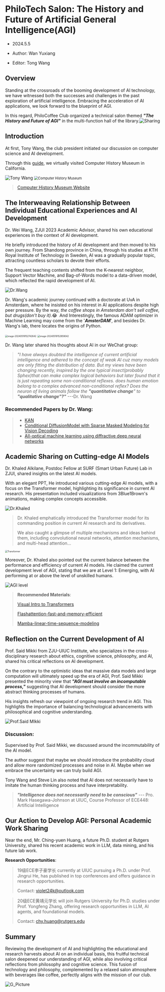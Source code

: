 # PhiloTech Salon: The History and Future of Artificial General Intelligence(AGI)
<!--注释: 这次是沙龙不是工作坊，两个性质不一样 -->
- 2024.5.5

- Author: Wan Yuxiang

- Editor: Tong Wang

## Overview
Standing at the crossroads of the booming development of AI technology, we have witnessed both the successes and challenges in the past exploration of artificial intelligence. Embracing the acceleration of AI applications, we look forward to the blueprint of AGI.

In this regard, PhiloCoffee Club organized a technical salon themed ***"The History and Future of AGI"*** in the multi-function hall of the library.![Sharing](./AGI.assets/Sharing.jpg)

## Introduction

At first, Tony Wang, the club president initiated our discussion on computer science and AI development.

Through this [guide](https://philocoffee.github.io/tech/2024/0505_PhiloTech_AGI/chm.html), we virtually visited Computer History Museum in California.

![Tony Wang](./AGI.assets/TonyWang.jpg)
<img src="./AGI.assets/Com_H_M2.jpg" alt="Computer History Museum" style="zoom:80%;" />

> [Computer History Museum Website](https://computerhistory.org/)



## The Interweaving Relationship Between Individual Educational Experiences and AI Development
Dr. Wei Wang, ZJUI 2023 Academic Advisor, shared his own educational experiences in the context of AI development.

He briefly introduced the history of AI development and then moved to his own journey. From Shandong province in China, through his studies at KTH Royal Institute of Technology in Sweden,  AI was a gradually popular topic, attracting countless scholars to devote their efforts.

The frequent teaching contents shifted from the K-nearest neighbor, Support Vector Machine, and Bag-of-Words model to a data-driven model, which reflected the rapid development of AI. 

![Dr.Wang](./AGI.assets/Dr.Wang2.jpg)

Dr. Wang's academic journey continued with a doctorate at UvA in Amsterdam, where he insisted on his interest in AI applications despite high peer pressure. By the way, *the coffee shops in Amsterdam don't sell coffee, but drugs(don't buy it).*&#x1F602;  And Interestingly, the famous ADAM optimizer in Machine Learning may come from the '***AmsterDAM***', and besides Dr. Wang's lab, there locates the origins of Python.

<img src="./AGI.assets/image-20240519152742642.png" alt="image-20240519152742642" style="zoom:50%;" />

<img src="./AGI.assets/image-20240519152859042.png" alt="image-20240519152859042" style="zoom:50%;" />

Dr. Wang later shared his thoughts about AI in our WeChat group:

> *"I have always doubted the intelligence of current artificial intelligence and adhered to the concept of weak AI cuz many models are only fitting the distribution of data. But my views have been changing recently, inspired by the one typical insect(probably Sphex)that can make complex logical behaviors but later found that it is just repeating some non-conditional reflexes. does human emotion  belong to a complex advanced non-conditional reflex? Does the neuron of living animals follow the **"quantitative change**" to **"qualitative change"?"***    ---Dr. Wang

### Recommended Papers by Dr. Wang:

>- [KAN](./AGI.assets/2404.19756v2.pdf)
>- [Conditional DiffusionModel with Sparse Masked Modeling for Vision Decoding](./AGI.assets/Chen_Seeing_Beyond_the_Brain_Conditional_Diffusion_Model_With_Sparse_Masked_CVPR_2023_paper.pdf)
>- [All-optical machine learning using diffractive deep neural networks](./AGI.assets/science.aat8084.pdf)

## Academic Sharing on Cutting-edge AI Models

Dr. Khaled Alkilane, Postdoc Fellow at SURF (Smart Urban Future) Lab in ZJUI, shared insights on the latest AI models.

With an elegant PPT, He introduced various cutting-edge AI models, with a focus on the Transformer model, highlighting its significance in current AI research. His presentation included visualizations from 3Blue1Brown's animations, making complex concepts accessible.

![Dr.Khaled](./AGI.assets/Dr.Khaled.jpg)

> Dr. Khaled  emphatically introduced the Transformer model for its commanding position in current AI research and its derivatives. 
>
> We also caught a glimpse of multiple mechanisms and ideas behind them, including convolutional neural networks, attention mechanisms, and multi-head attention... 

<img src="./AGI.assets/Transformer.png" alt="Transformer" style="zoom:50%;" />

Moreover, Dr. Khaled also pointed out the current balance between the performance and efficiency of current AI models. He claimed the current development level of AGI, stating that we are at Level 1: Emerging, with AI performing at or above the level of unskilled humans.

![AGI level](./AGI.assets/AGI.png)




>**Recommended Materials**:
>
>[Visual Intro to Transformers](https://www.youtube.com/watch?v=wjZofJX0v4M)
>
>[Flashattention-fast-and-memory-efficient](https://paperswithcode.com/paper/flashattention-fast-and-memory-efficient)
>
>[Mamba-linear-time-sequence-modeling](https://paperswithcode.com/paper/mamba-linear-time-sequence-modeling-with)



## Reflection on the Current Development of AI

Prof. Said Mikki from ZJU-UIUC Institute, who specializes in the cross-disciplinary research about ethics, cognitive science, philosophy, and AI, shared his critical reflections on AI development. 

On the contrary to the optimistic ideas that massive data models and large computation will ultimately speed up the era of AGI, Prof. Said Mikki presented the minority view that ***"AGI must involve an incomputable process,"*** suggesting that AI development should consider the more abstract thinking processes of humans. 

His insights refresh our viewpoint of ongoing research trend in AGI. This highlights the importance of balancing technological advancements with philosophical and cognitive understanding.



![Prof.Said MIkki](./AGI.assets/Prof.Said.jpg)

### Discussion:

Supervised by Prof. Said Mikki, we discussed around the incommutability of the AI model. 

The author suggest that maybe we should introduce the probability cloud and allow more randomized processes and noise in AI. Maybe when we embrace the uncertainty we can truly build AGI.

Tony Wang and Steve Lin also noted that AI does not necessarily have to imitate the human thinking process and have interpretability.

> ***"Intelligence does not necessarily need to be conscious"*** --- Pro. Mark Hasegawa-Johnson at UIUC, Course Professor of ECE448: Artificial Intelligence 



## Our Action to Develop AGI: Personal Academic Work Sharing

Near the end, Mr. Ching-yuen Huang, a future Ph.D. student at Rutgers University, shared his recent academic work in LLM, data mining, and his future lab work.

**Research Opportunities**:

> 19级ECE李子豪学长 currently at UIUC pursuing a Ph.D. under Prof. Jingrui He, has published in top conferences and offers guidance in research opportunities. 
>
> Contact: violet24k@outlook.com

> 20级ECE黄靖元学长 will join Rutgers University for Ph.D. studies under Prof. Yongfeng Zhang, offering research opportunities in LLM, AI agents, and foundational models. 
>
> Contact: chy.huang@rutgers.edu



## Summary

Reviewing the development of AI and highlighting the educational and research harvests about AI on an individual basis, this fruitful technical salon deepened our understanding of AGI, while also involving critical reflections from philosophy and cognitive science. This fusion of technology and philosophy, complemented by a relaxed salon atmosphere with beverages like coffee, perfectly aligns with the mission of our club.

![G_Picture](./AGI.assets/G_Picture.jpg)

